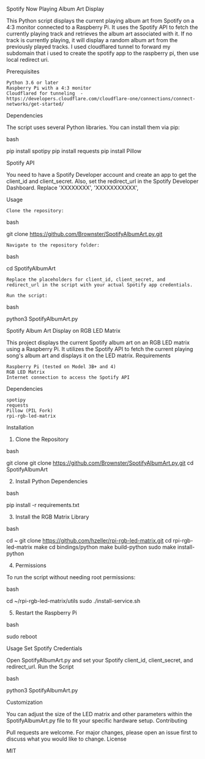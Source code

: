 Spotify Now Playing Album Art Display

This Python script displays the current playing album art from Spotify on a 4:3 monitor connected to a Raspberry Pi. It uses the Spotify API to fetch the currently playing track and retrieves the album art associated with it. If no track is currently playing, it will display a random album art from the previously played tracks. I used cloudflared tunnel to forward my subdomain that i used to create the spotify app to the raspberry pi, then use local redirect uri.

Prerequisites

    Python 3.6 or later
    Raspberry Pi with a 4:3 monitor
    Cloudflared for tunneling  - https://developers.cloudflare.com/cloudflare-one/connections/connect-networks/get-started/
    
Dependencies

The script uses several Python libraries. You can install them via pip:

bash

pip install spotipy
pip install requests
pip install Pillow

Spotify API

You need to have a Spotify Developer account and create an app to get the client_id and client_secret. Also, set the redirect_url in the Spotify Developer Dashboard. Replace 'XXXXXXXX', 'XXXXXXXXXXX', 

Usage

    Clone the repository:

bash

git clone https://github.com/Brownster/SpotifyAlbumArt.py.git

    Navigate to the repository folder:

bash

cd SpotifyAlbumArt

    Replace the placeholders for client_id, client_secret, and redirect_url in the script with your actual Spotify app credentials.

    Run the script:

bash

python3 SpotifyAlbumArt.py


Spotify Album Art Display on RGB LED Matrix

This project displays the current Spotify album art on an RGB LED matrix using a Raspberry Pi. It utilizes the Spotify API to fetch the current playing song's album art and displays it on the LED matrix.
Requirements

    Raspberry Pi (tested on Model 3B+ and 4)
    RGB LED Matrix
    Internet connection to access the Spotify API

Dependencies

    spotipy
    requests
    Pillow (PIL Fork)
    rpi-rgb-led-matrix

Installation
1. Clone the Repository

bash

git clone git clone https://github.com/Brownster/SpotifyAlbumArt.py.git
cd SpotifyAlbumArt

2. Install Python Dependencies

bash

pip install -r requirements.txt

3. Install the RGB Matrix Library

bash

cd ~
git clone https://github.com/hzeller/rpi-rgb-led-matrix.git
cd rpi-rgb-led-matrix
make
cd bindings/python
make build-python
sudo make install-python

4. Permissions

To run the script without needing root permissions:

bash

cd ~/rpi-rgb-led-matrix/utils
sudo ./install-service.sh

5. Restart the Raspberry Pi

bash

sudo reboot

Usage
Set Spotify Credentials

Open SpotifyAlbumArt.py and set your Spotify client_id, client_secret, and redirect_url.
Run the Script

bash

python3 SpotifyAlbumArt.py

Customization

You can adjust the size of the LED matrix and other parameters within the SpotifyAlbumArt.py file to fit your specific hardware setup.
Contributing

Pull requests are welcome. For major changes, please open an issue first to discuss what you would like to change.
License

MIT
